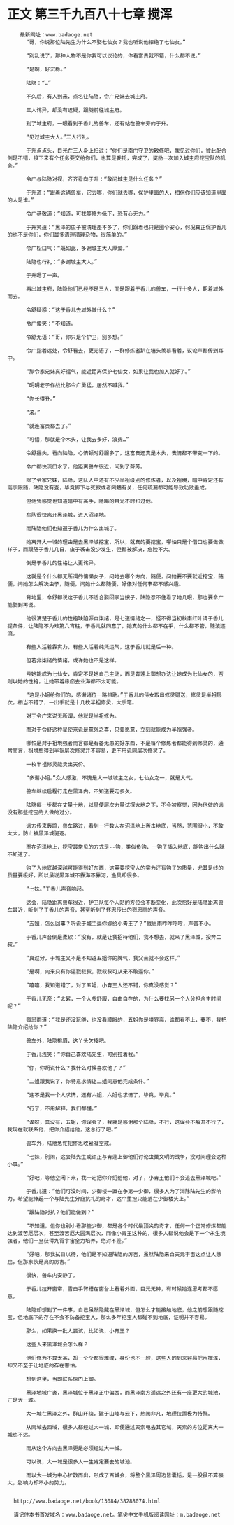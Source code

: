 # 正文 第三千九百八十七章 搅浑
        最新网址：www.badaoge.net
          “哥，你说那位陆先生为什么不娶七仙女？我也听说他拒绝了七仙女。”
      
          “别乱说了，那种人物不是你我可以议论的，你看富贵就不错，什么都不说。”
      
          “是啊，好沉稳。”
      
          陆隐：“…”
      
          不久后，有人到来，点名让陆隐，令广兄妹去城主府。
      
          三人诧异，却没有迟疑，跟随前往城主府。
      
          到了城主府，一眼看到于香儿的兽车，还有站在兽车旁的于升。
      
          “见过城主大人。”三人行礼。
      
          于升点点头，目光在三人身上扫过：“你们是南门守卫的散修吧，我见过你们，彼此配合倒是不错，接下来有个任务要交给你们，也算是委托，完成了，奖励一次加入城主府挖宝队的机会。”
      
          令广与陆隐对视，齐齐看向于升：“敢问城主是什么任务？”
      
          于升道：“跟着这辆兽车，它去哪，你们就去哪，保护里面的人，相信你们应该知道里面的人是谁。”
      
          令广恭敬道：“知道，可我等修为低下，恐有心无力。”
      
          于升笑道：“黑泽的虫子被清理差不多了，你们跟着也只是图个安心，何况真正保护香儿的也不是你们，你们最多清理清理杂物，很简单的。”
      
          令广松口气：“既如此，多谢城主大人厚爱。”
      
          陆隐也行礼：“多谢城主大人。”
      
          于升嗯了一声。
      
          再出城主府，陆隐他们已经不是三人，而是跟着于香儿的兽车，一行十多人，朝着城外而去。
      
          令舒疑惑：“这于香儿去城外做什么？”
      
          令广傻笑：“不知道。
      
          令舒无语：“哥，你只是个护卫，别多想。”
      
          令广指着远处，令舒看去，更无语了，一群修炼者趴在墙头羡慕看着，议论声都传到耳中。
      
          “那令家兄妹真好福气，能近距离保护七仙女，如果让我也加入就好了。”
      
          “明明老子作战比那令广勇猛，居然不喊我。”
      
          “你长得丑。”
      
          “滚。”
      
          “就连富贵都去了。”
      
          “可惜，那就是个木头，让我去多好，浪费…”
      
          令舒摇头，看向陆隐，心情顿时舒服多了，这富贵还真是木头，表情都不带变一下的。
      
          令广都快流口水了，他距离兽车很近，闻到了芬芳。
      
          除了令家兄妹，陆隐，这队人中还有不少半祖级别的修炼者，以及祖境，暗中肯定还有高手跟随，陆隐没有查，毕竟脚下与死寂或者罔魉有关，任何疏漏都可能导致功败垂成。
      
          但他凭感觉也知道暗中有高手，隐晦的目光不时扫过他。
      
          车队很快离开黑泽城，进入沼泽地。
      
          而陆隐他们也知道于香儿为什么出城了。
      
          她离开大一城的理由是去黑泽城挖宝，所以，就真的要挖宝，哪怕只是个借口也要做做样子，而跟随于香儿几日，虫子袭击没少发生，但都被解决，危险不大。
      
          倒是于香儿的性格让人更诧异。
      
          这就是个什么都无所谓的慵懒女子，问她去哪个方向，随便，问她要不要就近挖宝，随便，问她怎么解决虫子，随便，问她什么都随便，好像对任何事都不感兴趣。
      
          背地里，令舒都说这于香儿不适合娶回家当嫂子，陆隐忍不住看了她几眼，那也要令广能娶到再说。
      
          他很清楚于香儿的性格缺陷源自柒绪，是七道情绪之一，怪不得当初秋南红叶请于香儿提条件，让陆隐不为难第六宵柱，于香儿就同意了，她真的什么都不在乎，什么都不管，随波逐流。
      
          有些人活着靠实力，有些人活着纯凭运气，这于香儿就是后一种。
      
          但若非柒绪的情绪，或许她也不是这样。
      
          亏她能成为七仙女，肯定不是她自己主动，而是青莲上御想办法让她成为七仙女的，否则以她的性格，让她带着缘痂去业海都不太可能。
      
          “这是小姐给你们的，感谢诸位一路相助。”于香儿的侍女取出修灵赠送，修灵是半祖层次，相当不错了，一出手就是十几枚半祖修灵，大手笔。
      
          对于令广来说无所谓，他就是半祖修为。
      
          而对于令舒这种星使来说是意外之喜，只要愿意，立刻就能成为半祖强者。
      
          哪怕是对于祖境强者而言都是有备无患的好东西，不是每个修炼者都能得到修灵的，通常而言，祖境想得到半祖层次修灵并不容易，更不用说同层次修灵了。
      
          一枚半祖修灵能卖出天价。
      
          “多谢小姐。”众人感激，不愧是大一城城主之女，七仙女之一，就是大气。
      
          兽车继续启程行走在黑泽内，不知道要走多久。
      
          陆隐每一步都在丈量土地，以星使层次力量试探大地之下，不会被察觉，因为他做的远没有那些挖宝的人做的过分。
      
          远方传来轰鸣，兽车路过，看到一行数人在沼泽地上轰击地底，当然，范围很小，不敢太大，防止被黑泽城驱逐。
      
          而在沼泽地上，挖宝最常见的方式是--钩，类似鱼钩，一钩子插入地底，能钩出什么就不知道了。
      
          钩子入地底越深越可能得到好东西，这需要挖宝人的实力还有钩子的质量，尤其是线的质量要极好，所以虽说黑泽城不靠海不靠河，渔具却很多。
      
          “七妹。”于香儿声音响起。
      
          这会，陆隐距离兽车很近，护卫队每个人站的方位会不断变化，此次恰好是陆隐距离兽车最近，听到了于香儿的声音，甚至听到了怀思传出的戮思雨的声音。
      
          “五姐，怎么回事？听说于城主逼你嫁给小青王了？”戮思雨咋咋呼呼，声音不小。
      
          于香儿声音倒是柔软：“没有，就是让我招待他们，我不想去，就来了黑泽城，投奔二叔。”
      
          “真过分，于城主又不是不知道五姐你的脾气，我父亲就不会这样。”
      
          “是啊，向来只有你逼戮叔叔，戮叔叔可从来不敢逼你。”
      
          “嘻嘻，我知道错了，对了五姐，小青王人还不错，你真没感觉？”
      
          于香儿无奈：“太累，一个人多舒服，自由自在的，为什么要找另一个人分担余生时间呢？”
      
          戮思雨道：“我是还没玩够，也没看顺眼的，五姐你是境界高，谁都看不上，要不，我把陆隐介绍给你？”
      
          兽车外，陆隐挑眉，这丫头欠揍吧。
      
          于香儿浅笑：“你自己喜欢陆先生，可别拉着我。”
      
          “你，你胡说什么？我什么时候喜欢他了？”
      
          “二姐跟我说了，你特意求情让二姐同意他完成条件。”
      
          “这不是我一个人求情，还有六姐，六姐也求情了，毕竟，毕竟。”
      
          “行了，不用解释，我们都懂。”
      
          “诶呀，真没有，五姐，你误会了，我就是感谢那个陆隐，不行，这误会不解开不行了，我现在就联系他，把你介绍给他，这总行了吧。”
      
          兽车外，陆隐急忙把怀思收紧凝空戒。
      
          “七妹，别闹，这会陆先生或许正与青莲上御他们讨论虫巢文明的战争，没时间理会这种小事。”
      
          “好吧，等他空闲下来，我一定把你介绍给他，对了，小青王他们不会追去黑泽城吧。”
      
          于香儿道：“他们可没时间，少御楼一直在争第一少御，很多人为了消除陆先生的影响力，希望能捧起一个与陆先生分庭抗礼的奇才，这个重担只能落在少御楼头上。”
      
          “跟陆隐对抗？他们能做到？”
      
          “不知道，但你也别小看那些少御，都是各个时代最顶尖的奇才，任何一个正常修炼都能达到渡苦厄层次，甚至渡苦厄大圆满层次，而像小青王这种的，很多人都说他会是下一个永生境强者，他们一旦获得九霄宇宙全力培养，绝对不差。”
      
          “好吧，那我拭目以待，他们是不知道陆隐的厉害，虽然陆隐来自天元宇宙这点让人憋屈，但那家伙是真的厉害。”
      
          很快，兽车内安静了。
      
          于香儿拉开窗帘，雪白手臂搭在窗台上看着外面，目光无神，有时候她连思考都不愿意。
      
          陆隐却想到了一件事，自己虽然隐藏在黑泽城，但怎么才能接触地底，他之前想跟随挖宝，但地底下的存在不会不防备挖宝人，那么多年挖宝人都碰不到地底，证明并不容易。
      
          那么，如果换一批人尝试，比如说，小青王？
      
          这些人来黑泽城会怎么样？
      
          他们修为不算太高，却一个个都很难缠，身份也不一般，这些人的到来容易把水搅浑，却又不至于让地底的存在害怕。
      
          想到这里，当即联系惊门上御。
      
          黑泽地域广袤，黑泽城位于黑泽正中偏西，而黑泽南方遥远之外还有一座更大的城池，正是大一城。
      
          大一城在黑泽之外，群山环绕，建于山峰与云下，热闹非凡，地理位置极为特殊。
      
          从南域去西域，很多人都经过大一城，即便通过天索甩去其它域，天索的方位距离大一城也不远。
      
          而从这个方向去黑泽更是必须经过大一城。
      
          可以说，大一城是很多人一生肯定要去的城池。
      
          而以大一城为中心扩散而出，形成了百城会，将整个黑泽周边皆囊括，是一股虽不算强大，影响力却不小的势力。
      
      
      http://www.badaoge.net/book/13084/38288074.html
      
      请记住本书首发域名：www.badaoge.net。笔尖中文手机版阅读网址：m.badaoge.net